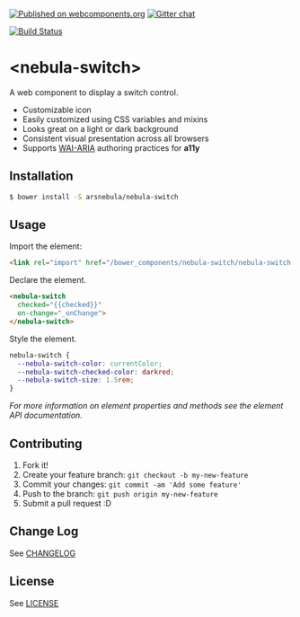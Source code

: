[![Published on webcomponents.org](https://img.shields.io/badge/webcomponents.org-published-blue.svg)](https://www.webcomponents.org/element/arsnebula/nebula-switch)
[![Gitter chat](https://badges.gitter.im/org.png)](https://gitter.im/arsnebula/webcomponents)

[![Build Status](https://saucelabs.com/browser-matrix/arsnebula.svg)](https://saucelabs.com/beta/builds/ff0200c6ee21427c982e54d51e506077)

# \<nebula-switch\>

A web component to display a switch control.

* Customizable icon
* Easily customized using CSS variables and mixins
* Looks great on a light or dark background
* Consistent visual presentation across all browsers
* Supports [WAI-ARIA](https://www.w3.org/TR/wai-aria-practices-1.1/#checkbox) authoring practices for **a11y**

## Installation

```sh
$ bower install -S arsnebula/nebula-switch
```

## Usage

Import the element:

```html
<link rel="import" href="/bower_components/nebula-switch/nebula-switch.html"> 
```

Declare the element.

```html
<nebula-switch
  checked="{{checked}}"
  on-change="_onChange">
</nebula-switch>
```

Style the element.

```css
nebula-switch {
  --nebula-switch-color: currentColor;
  --nebula-switch-checked-color: darkred;
  --nebula-switch-size: 1.5rem;
}
```

*For more information on element properties and methods see the element API documentation.*

## Contributing

1. Fork it!
2. Create your feature branch: `git checkout -b my-new-feature`
3. Commit your changes: `git commit -am 'Add some feature'`
4. Push to the branch: `git push origin my-new-feature`
5. Submit a pull request :D

## Change Log

See [CHANGELOG](/CHANGELOG.md)

## License

See [LICENSE](/LICENSE.md)